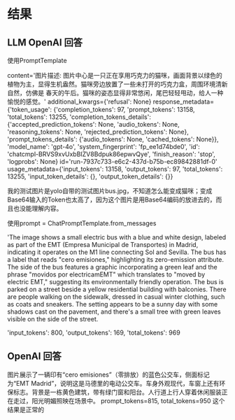 # 结果

## LLM OpenAI 回答

使用PromptTemplate

content='图片描述: 图片中心是一只正在享用巧克力的猫咪，画面背景以绿色的植物为主，显得生机盎然。猫咪旁边放置了一些未打开的巧克力盒，周围环境清新自然，仿佛是
春天的午后。猫咪的姿态显得非常悠闲，尾巴轻轻甩动，给人一种愉悦的感觉。' additional_kwargs={'refusal': None} response_metadata={'token_usage': {'completion_tokens': 97, 'prompt_tokens': 13158, 'total_tokens': 13255, 'completion_tokens_details': {'accepted_prediction_tokens': None, 'audio_tokens': None, 'reasoning_tokens': None, 'rejected_prediction_tokens': None}, 'prompt_tokens_details': {'audio_tokens': None, 'cached_tokens': None}}, 'model_name': 'gpt-4o', 'system_fingerprint': 'fp_ee1d74bde0', 'id': 'chatcmpl-BRVS9xvUxbBIZV8Bdpuk86epwvQye', 'finish_reason': 'stop', 'logprobs': None} id='run-7937c733-e6c2-437d-b75b-ec89842881df-0' usage_metadata={'input_tokens': 13158, 'output_tokens': 97, 'total_tokens': 13255, 'input_token_details': {}, 'output_token_details': 
{}}

我的测试图片是yolo自带的测试图片bus.jpg，不知道怎么能变成猫咪；变成Base64输入的Token也太高了，因为这个图片是用Base64编码的放进去的，而且也没能理解内容。

使用prompt = ChatPromptTemplate.from_messages

'The image shows a small electric bus with a blue and white design, labeled as part of the EMT (Empresa Municipal de Transportes) in Madrid, indicating it operates on the M1 line connecting Sol and Sevilla. The bus has a label that reads "cero emisiones," highlighting its zero-emission attribute. The 
side of the bus features a graphic incorporating a green leaf and the phrase "movidos por electricamEMT" which translates to "moved by electric EMT," suggesting its environmentally friendly operation. The bus is parked on a street beside a yellow residential building with balconies. There are people walking on the sidewalk, dressed in casual winter clothing, such as coats and sneakers. The setting appears to be a sunny day with some shadows cast on the pavement, and there\'s a small tree with green leaves visible on the side of the street.

'input_tokens': 800, 'output_tokens': 169, 'total_tokens': 969


## OpenAI 回答
图片展示了一辆印有“cero emisiones”（零排放）的蓝色公交车，侧面标记为“EMT Madrid”，说明这是马德里的电动公交车。车身外观现代，车窗上还有环保标志。背景是一栋黄色建筑，带有绿门窗和阳台。人行道上行人穿着休闲服装正在走过，阳光明媚照映在场景中。
prompt_tokens=815, total_tokens=950
这个结果是正常的

